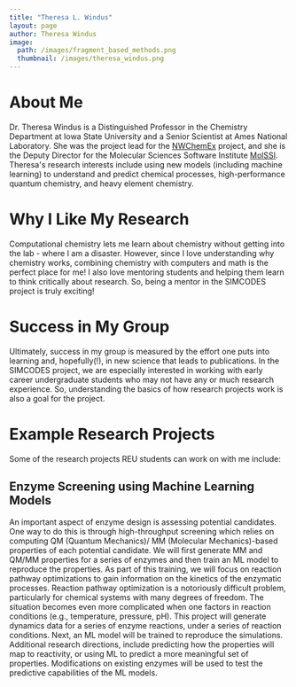 ```yaml
---
title: "Theresa L. Windus"
layout: page
author: Theresa Windus
image:
  path: /images/fragment_based_methods.png
  thumbnail: /images/theresa_windus.png
---
```


# About Me

Dr. Theresa Windus is a Distinguished Professor in the Chemistry Department at Iowa State University and
a Senior Scientist at Ames National Laboratory. She was the project lead for the 
[NWChemEx](https://github.com/NWChemEx/NWChemEx) project, and she is the Deputy Director for the Molecular Sciences
Software Institute [MolSSI](https://molssi.org/). Theresa's research interests include 
using new models (including machine learning) to understand and predict chemical processes, 
high-performance quantum chemistry, and heavy element chemistry.

# Why I Like My Research

Computational chemistry lets me learn about chemistry without getting into the lab - where I am a
disaster. However, since I love understanding why chemistry works, combining chemistry with computers and math is the
perfect place for me! I also love mentoring students and helping them learn to think critically about research. So,
being a mentor in the SIMCODES project is truly exciting!

# Success in My Group

Ultimately, success in my group is measured by the effort one puts into learning
and, hopefully(!), in new science that leads to publications. In the SIMCODES project,
we are especially interested in working with early career undergraduate students who
may not have any or much research experience. So, understanding the basics of how research
projects work is also a goal for the project.

# Example Research Projects

Some of the research projects REU students can work on with me include:

## Enzyme Screening using Machine Learning Models

An important aspect of enzyme design is assessing potential candidates. One
way to do this is through high-throughput screening which relies on computing QM (Quantum Mechanics)/
MM (Molecular Mechanics)-based properties of each potential candidate. We will first
generate MM and QM/MM properties for a series of enzymes and then train an ML model
to reproduce the properties. As part of this training, we will focus on reaction pathway optimizations
to gain information on the kinetics of the enzymatic processes. Reaction pathway
optimization is a notoriously difficult problem, particularly for chemical systems with many
degrees of freedom. The situation becomes even more complicated when one factors in reaction
conditions (e.g., temperature, pressure, pH). This project will generate dynamics data
for a series of enzyme reactions, under a series of reaction conditions. Next, an ML model
will be trained to reproduce the simulations. Additional research directions, include predicting
how the properties will map to reactivity, or using ML to predict a more meaningful set of
properties. Modifications on existing enzymes will be used to test the predictive capabilities
of the ML models.

